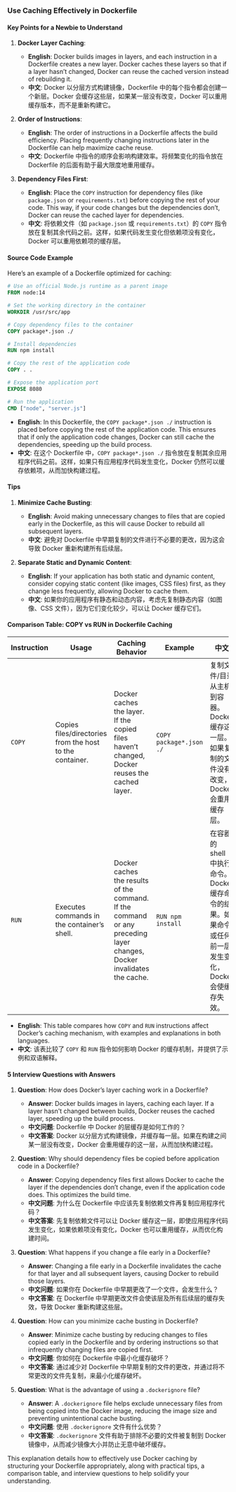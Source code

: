 ### Use Caching Effectively in Dockerfile

#### Key Points for a Newbie to Understand

1. **Docker Layer Caching**:
   - **English**: Docker builds images in layers, and each instruction in a Dockerfile creates a new layer. Docker caches these layers so that if a layer hasn’t changed, Docker can reuse the cached version instead of rebuilding it.
   - **中文**: Docker 以分层方式构建镜像，Dockerfile 中的每个指令都会创建一个新层。Docker 会缓存这些层，如果某一层没有改变，Docker 可以重用缓存版本，而不是重新构建它。

2. **Order of Instructions**:
   - **English**: The order of instructions in a Dockerfile affects the build efficiency. Placing frequently changing instructions later in the Dockerfile can help maximize cache reuse.
   - **中文**: Dockerfile 中指令的顺序会影响构建效率。将频繁变化的指令放在 Dockerfile 的后面有助于最大限度地重用缓存。

3. **Dependency Files First**:
   - **English**: Place the `COPY` instruction for dependency files (like `package.json` or `requirements.txt`) before copying the rest of your code. This way, if your code changes but the dependencies don’t, Docker can reuse the cached layer for dependencies.
   - **中文**: 将依赖文件（如 `package.json` 或 `requirements.txt`）的 `COPY` 指令放在复制其余代码之前。这样，如果代码发生变化但依赖项没有变化，Docker 可以重用依赖项的缓存层。

#### Source Code Example

Here’s an example of a Dockerfile optimized for caching:

```Dockerfile
# Use an official Node.js runtime as a parent image
FROM node:14

# Set the working directory in the container
WORKDIR /usr/src/app

# Copy dependency files to the container
COPY package*.json ./

# Install dependencies
RUN npm install

# Copy the rest of the application code
COPY . .

# Expose the application port
EXPOSE 8080

# Run the application
CMD ["node", "server.js"]
```

- **English**: In this Dockerfile, the `COPY package*.json ./` instruction is placed before copying the rest of the application code. This ensures that if only the application code changes, Docker can still cache the dependencies, speeding up the build process.
- **中文**: 在这个 Dockerfile 中，`COPY package*.json ./` 指令放在复制其余应用程序代码之前。这样，如果只有应用程序代码发生变化，Docker 仍然可以缓存依赖项，从而加快构建过程。

#### Tips

1. **Minimize Cache Busting**:
   - **English**: Avoid making unnecessary changes to files that are copied early in the Dockerfile, as this will cause Docker to rebuild all subsequent layers.
   - **中文**: 避免对 Dockerfile 中早期复制的文件进行不必要的更改，因为这会导致 Docker 重新构建所有后续层。

2. **Separate Static and Dynamic Content**:
   - **English**: If your application has both static and dynamic content, consider copying static content (like images, CSS files) first, as they change less frequently, allowing Docker to cache them.
   - **中文**: 如果你的应用程序有静态和动态内容，考虑先复制静态内容（如图像、CSS 文件），因为它们变化较少，可以让 Docker 缓存它们。

#### Comparison Table: COPY vs RUN in Dockerfile Caching

| Instruction | Usage | Caching Behavior | Example | 中文 |
|-------------|-------|------------------|---------|------|
| `COPY` | Copies files/directories from the host to the container. | Docker caches the layer. If the copied files haven’t changed, Docker reuses the cached layer. | `COPY package*.json ./` | 复制文件/目录从主机到容器。Docker 缓存这一层。如果复制的文件没有改变，Docker 会重用缓存层。 |
| `RUN` | Executes commands in the container’s shell. | Docker caches the results of the command. If the command or any preceding layer changes, Docker invalidates the cache. | `RUN npm install` | 在容器的 shell 中执行命令。Docker 缓存命令的结果。如果命令或任何前一层发生变化，Docker 会使缓存失效。 |

- **English**: This table compares how `COPY` and `RUN` instructions affect Docker’s caching mechanism, with examples and explanations in both languages.
- **中文**: 该表比较了 `COPY` 和 `RUN` 指令如何影响 Docker 的缓存机制，并提供了示例和双语解释。

#### 5 Interview Questions with Answers

1. **Question**: How does Docker’s layer caching work in a Dockerfile?
   - **Answer**: Docker builds images in layers, caching each layer. If a layer hasn't changed between builds, Docker reuses the cached layer, speeding up the build process.
   - **中文问题**: Dockerfile 中 Docker 的层缓存是如何工作的？
   - **中文答案**: Docker 以分层方式构建镜像，并缓存每一层。如果在构建之间某一层没有改变，Docker 会重用缓存的这一层，从而加快构建过程。

2. **Question**: Why should dependency files be copied before application code in a Dockerfile?
   - **Answer**: Copying dependency files first allows Docker to cache the layer if the dependencies don’t change, even if the application code does. This optimizes the build time.
   - **中文问题**: 为什么在 Dockerfile 中应该先复制依赖文件再复制应用程序代码？
   - **中文答案**: 先复制依赖文件可以让 Docker 缓存这一层，即使应用程序代码发生变化，如果依赖项没有变化，Docker 也可以重用缓存，从而优化构建时间。

3. **Question**: What happens if you change a file early in a Dockerfile?
   - **Answer**: Changing a file early in a Dockerfile invalidates the cache for that layer and all subsequent layers, causing Docker to rebuild those layers.
   - **中文问题**: 如果你在 Dockerfile 中早期更改了一个文件，会发生什么？
   - **中文答案**: 在 Dockerfile 中早期更改文件会使该层及所有后续层的缓存失效，导致 Docker 重新构建这些层。

4. **Question**: How can you minimize cache busting in Dockerfile?
   - **Answer**: Minimize cache busting by reducing changes to files copied early in the Dockerfile and by ordering instructions so that infrequently changing files are copied first.
   - **中文问题**: 你如何在 Dockerfile 中最小化缓存破坏？
   - **中文答案**: 通过减少对 Dockerfile 中早期复制的文件的更改，并通过将不常更改的文件先复制，来最小化缓存破坏。

5. **Question**: What is the advantage of using a `.dockerignore` file?
   - **Answer**: A `.dockerignore` file helps exclude unnecessary files from being copied into the Docker image, reducing the image size and preventing unintentional cache busting.
   - **中文问题**: 使用 `.dockerignore` 文件有什么优势？
   - **中文答案**: `.dockerignore` 文件有助于排除不必要的文件被复制到 Docker 镜像中，从而减少镜像大小并防止无意中破坏缓存。

This explanation details how to effectively use Docker caching by structuring your Dockerfile appropriately, along with practical tips, a comparison table, and interview questions to help solidify your understanding.
